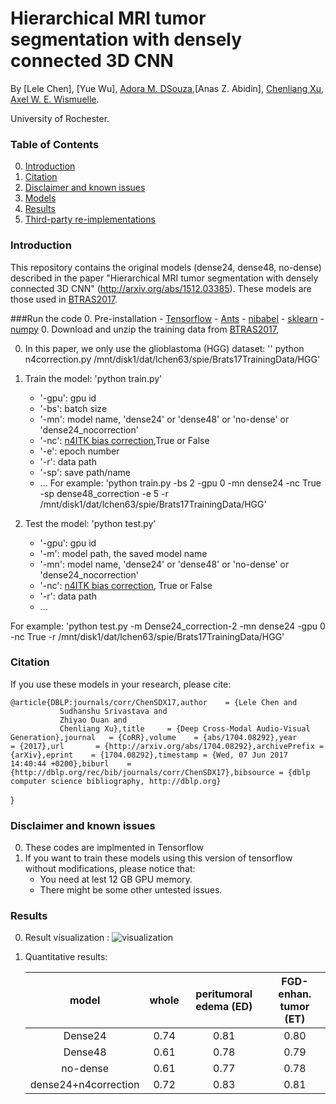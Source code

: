 # Hierarchical MRI tumor segmentation with densely connected 3D CNN

By [Lele Chen], [Yue Wu], [Adora M. DSouza](https://www.rochester.edu/college/gradstudies/profiles/adora-dsouza.html),[Anas Z. Abidin], [Chenliang Xu](https://www.cs.rochester.edu/~cxu22/), [Axel W. E. Wismuelle](https://www.urmc.rochester.edu/people/27063859-axel-w-e-wismueller).

University of Rochester.

### Table of Contents
0. [Introduction](#introduction)
0. [Citation](#citation)
0. [Disclaimer and known issues](#disclaimer-and-known-issues)
0. [Models](#models)
0. [Results](#results)
0. [Third-party re-implementations](#third-party-re-implementations)

### Introduction

This repository contains the original models (dense24, dense48, no-dense) described in the paper "Hierarchical MRI tumor segmentation with densely connected 3D CNN" (http://arxiv.org/abs/1512.03385). These models are those used in [BTRAS2017](http://braintumorsegmentation.org/). 

###Run the code
0. Pre-installation
	- [Tensorflow](https://www.tensorflow.org/install/)
	- [Ants](https://github.com/ANTsX/ANTs)
	- [nibabel](http://nipy.org/nibabel/)
	- [sklearn](http://scikit-learn.org/stable/)
	- [numpy](http://www.numpy.org/)
0. Download and unzip the training data from [BTRAS2017](http://braintumorsegmentation.org/), 

0. In this paper, we only use the glioblastoma (HGG) dataset:
'' python n4correction.py /mnt/disk1/dat/lchen63/spie/Brats17TrainingData/HGG'
0. Train the model:  'python train.py'
	- '-gpu': gpu id
	- '-bs': batch size 
	- '-mn': model name, 'dense24' or 'dense48' or 'no-dense' or 'dense24_nocorrection'
	- '-nc':  [n4ITK bias correction](https://www.ncbi.nlm.nih.gov/pubmed/20378467),True or False
	- '-e': epoch number 
	- '-r': data path
	- '-sp': save path/name
	- ...
For example:
'python train.py -bs 2 -gpu 0  -mn dense24 -nc True -sp dense48_correction -e 5  -r /mnt/disk1/dat/lchen63/spie/Brats17TrainingData/HGG'

0. Test the model: 'python test.py'
	- '-gpu': gpu id
	- '-m': model path, the saved model name
	- '-mn': model name, 'dense24' or 'dense48' or 'no-dense' or 'dense24_nocorrection'
	- '-nc':  [n4ITK bias correction](https://www.ncbi.nlm.nih.gov/pubmed/20378467), True or False
	- '-r': data path
	- ...

For example:
'python test.py -m Dense24_correction-2 -mn dense24 -gpu 0 -nc True  -r /mnt/disk1/dat/lchen63/spie/Brats17TrainingData/HGG'



### Citation

If you use these models in your research, please cite:

	@article{DBLP:journals/corr/ChenSDX17,author    = {Lele Chen and
               Sudhanshu Srivastava and
               Zhiyao Duan and
               Chenliang Xu},title     = {Deep Cross-Modal Audio-Visual Generation},journal   = {CoRR},volume    = {abs/1704.08292},year      = {2017},url       = {http://arxiv.org/abs/1704.08292},archivePrefix = {arXiv},eprint    = {1704.08292},timestamp = {Wed, 07 Jun 2017 14:40:44 +0200},biburl    = {http://dblp.org/rec/bib/journals/corr/ChenSDX17},bibsource = {dblp computer science bibliography, http://dblp.org}
}

### Disclaimer and known issues

0. These codes are implmented in Tensorflow
0. If you want to train these models using this version of tensorflow without modifications, please notice that:
	- You need at lest 12 GB GPU memory.
	- There might be some other untested issues.
	

### Results
0. Result visualization :
	![visualization](https://github.com/lelechen63/Hierarchical-MRI-tumor-segmentation-with-densely-connected-3D-CNN/blob/master/image/result.jpg)

0. Quantitative results:

	model|whole|peritumoral edema (ED)|FGD-enhan. tumor (ET)
	:---:|:---:|:---:|:---:
	Dense24 |0.74| 0.81| 0.80
	Dense48 | 0.61|0.78|0.79
	no-dense|0.61|0.77|0.78
	dense24+n4correction|0.72|0.83|0.81

